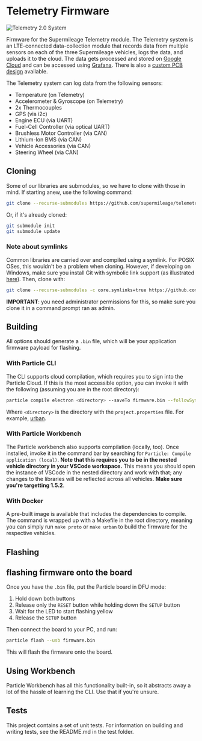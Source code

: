 # Telemetry Firmware

![Telemetry 2.0 System](https://github.com/supermileage/telemetry-firmware/blob/master/media/telemetry.png?raw=true)

Firmware for the Supermileage Telemetry module. The Telemetry system is an LTE-connected data-collection module that records data from multiple sensors on each of the three Supermileage vehicles, logs the data, and uploads it to the cloud. The data gets processed and stored on [Google Cloud](https://github.com/supermileage/telemetry-gcp-deployment) and can be accessed using [Grafana](https://github.com/supermileage/telemetry-grafana). There is also a [custom PCB design](https://github.com/supermileage/telemetry-pcb) available. 

The Telemetry system can log data from the following sensors:
- Temperature (on Telemetry)
- Accelerometer & Gyroscope (on Telemetry)
- 2x Thermocouples
- GPS (via i2c)
- Engine ECU (via UART)
- Fuel-Cell Controller (via optical UART)
- Brushless Motor Controller (via CAN)
- Lithium-Ion BMS (via CAN)
- Vehicle Accessories (via CAN)
- Steering Wheel (via CAN)

## Cloning

Some of our libraries are submodules, so we have to clone with those in mind. If starting anew, use the following command:

```sh
git clone --recurse-submodules https://github.com/supermileage/telemetry-firmware.git
```

Or, if it's already cloned:

```sh
git submodule init
git submodule update
```

### Note about symlinks

Common libraries are carried over and compiled using a symlink. For POSIX OSes, this wouldn't be a problem when cloning. However, if developing on Windows, make sure you install Git with symbolic link support (as illustrated [here](https://stackoverflow.com/a/42137273)). Then, clone with:

```sh
git clone --recurse-submodules -c core.symlinks=true https://github.com/supermileage/telemetry-firmware.git
```

**IMPORTANT**: you need administrator permissions for this, so make sure you clone it in a command prompt ran as admin.

## Building

All options should generate a `.bin` file, which will be your application firmware payload for flashing.

### With Particle CLI

The CLI supports cloud compilation, which requires you to sign into the Particle Cloud. If this is the most accessible option, you can invoke it with the following (assuming you are in the root directory):

```sh
particle compile electron <directory> --saveTo firmware.bin --followSymlinks
```

Where `<directory>` is the directory with the `project.properties` file. For example, [urban](urban/).

### With Particle Workbench

The Particle workbench also supports compilation (locally, too). Once installed, invoke it in the command bar by searching for `Particle: Compile application (local)`. **Note that this requires you to be in the nested vehicle directory in your VSCode workspace.** This means you should open the instance of VSCode in the nested directory and work with that; any changes to the libraries will be reflected across all vehicles. **Make sure you're targetting 1.5.2**.

### With Docker

A pre-built image is available that includes the dependencies to compile. The command is wrapped up with a Makefile in the root directory, meaning you can simply run `make proto` or `make urban` to build the firmware for the respective vehicles.

## Flashing

## flashing firmware onto the board

Once you have the `.bin` file, put the Particle board in DFU mode:

1. Hold down both buttons
2. Release only the `RESET` button while holding down the `SETUP` button
3. Wait for the LED to start flashing yellow
4. Release the `SETUP` button

Then connect the board to your PC, and run:

```sh
particle flash --usb firmware.bin
```

This will flash the firmware onto the board.

## Using Workbench

Particle Workbench has all this functionality built-in, so it abstracts away a lot of the hassle of learning the CLI. Use that if you're unsure.

## Tests

This project contains a set of unit tests.  For information on building and writing tests, see the README.md in the test folder.
